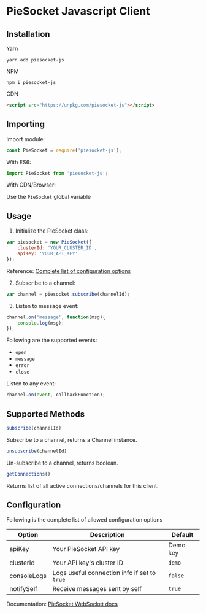 # PieSocket Javascript Client

## Installation

Yarn
```
yarn add piesocket-js
```

NPM
```
npm i piesocket-js
```

CDN
```html
<script src="https://unpkg.com/piesocket-js"></script>
```

## Importing

Import module:

```javascript
const PieSocket = require('piesocket-js');
```

With ES6:
```javascript
import PieSocket from 'piesocket-js';
```

With CDN/Browser:


Use the `PieSocket` global variable

## Usage 

1. Initialize the PieSocket class:
```javascript
var piesocket = new PieSocket({
    clusterId: 'YOUR_CLUSTER_ID',
    apiKey: 'YOUR_API_KEY'
});
```

Reference: [Complete list of configuration options](https://github.com/piesocket/piesocket-js#configuration)


2. Subscribe to a channel:
```javascript
var channel = piesocket.subscribe(channelId); 
```


3. Listen to message event:
```javascript
channel.on('message', function(msg){
    console.log(msg);
});
```

Following are the supported events:
  - `open`
  - `message`
  - `error`
  - `close`


Listen to any event:
```javascript
channel.on(event, callbackFunction);
```

## Supported Methods

```javascript
subscribe(channelId)
```
Subscribe to a channel, returns a Channel instance.


```javascript
unsubscribe(channelId)
```
Un-subscribe to a channel, returns boolean.


```javascript
getConnections()
```
Returns list of all active connections/channels for this client.



## Configuration
Following is the complete list of allowed configuration options

| Option                | Description                                     | Default  |
| ----------------------------- | ----------------------------------------------------------------------------- | -------------- |
| apiKey             | Your PieSocket API key                |  Demo key |
| clusterId          | Your API key's cluster ID                       |  `demo` |
| consoleLogs        | Logs useful connection info if set to `true`                       |  `false` |
| notifySelf        | Receive messages sent by self                        |  `true` |

  

Documentation: [PieSocket WebSocket docs](https://piesocket.com/docs)